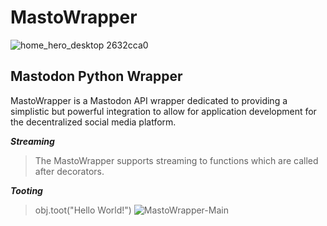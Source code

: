 # MastoWrapper
![home_hero_desktop 2632cca0](https://user-images.githubusercontent.com/118388178/202523144-626c1f19-b2f0-4b03-9f93-de2f7210c311.png)

## Mastodon Python Wrapper
MastoWrapper is a Mastodon API wrapper dedicated to providing a simplistic but powerful integration to allow for application development for the decentralized social media platform.

_**Streaming**_
> The MastoWrapper supports streaming to functions which are called after decorators.

_**Tooting**_
> obj.toot("Hello World!")
![MastoWrapper-Main](https://user-images.githubusercontent.com/47396684/202267322-eefa5068-9ad4-4ab2-add5-4f9def00fbb5.png)
